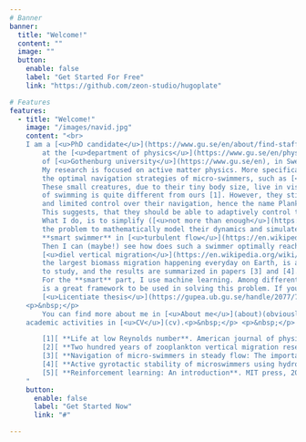 ```yaml
---
# Banner
banner:
  title: "Welcome!"
  content: ""
  image: ""
  button:
    enable: false
    label: "Get Started For Free"
    link: "https://github.com/zeon-studio/hugoplate"

# Features
features:
  - title: "Welcome!"
    image: "/images/navid.jpg"
    content: "<br> 
	I am a [<u>PhD candidate</u>](https://www.gu.se/en/about/find-staff/sayednavidmousavi) 
        at the [<u>department of physics</u>](https://www.gu.se/en/physics) 
        of [<u>Gothenburg university</u>](https://www.gu.se/en), in Sweden.
        My research is focused on active matter physics. More specifically, I study the 
        the optimal navigation strategies of micro-swimmers, such as [<u>Plankton</u>](https://en.wikipedia.org/wiki/Plankton) in complex flows. <br>
        These small creatures, due to their tiny body size, live in viscous fluid regime, and therefore their experience
        of swimming is quite different from ours [1]. However, they still have an amazing perception of their environment 
        and limited control over their navigation, hence the name Plankton (Plankton means drifter/wanderer).
        This suggests, that they should be able to adaptively control their navigation, in order to achieve different goals.<br>
        What I do, is to simplify ([<u>not more than enough</u>](https://en.wikipedia.org/wiki/Spherical_cow)!) 
        the problem to mathematically model their dynamics and simulate a somewhat
        **smart swimmer** in [<u>turbulent flow</u>](https://en.wikipedia.org/wiki/Turbulence).
        Then I can (maybe!) see how does such a swimmer optimally reach certain goals. For example, 
        [<u>diel vertical migration</u>](https://en.wikipedia.org/wiki/Diel_vertical_migration), which is claimed to be 
        the largest biomass migration happening everyday on Earth, is a long standing open question [2], that we tried
        to study, and the results are summarized in papers [3] and [4].   
        For the **smart** part, I use machine learning. Among different machine learning approaches, **reinforcement learning** [5]
        is a great framework to be used in solving this problem. If you are interested you can read more in my 
        [<u>Licentiate thesis</u>](https://gupea.ub.gu.se/handle/2077/71497), and soon my PhD thesis :-).<br>
	<p>&nbsp;</p>
        You can find more about me in [<u>About me</u>](about)(obviously!) and my 
	academic activities in [<u>CV</u>](cv).<p>&nbsp;</p> <p>&nbsp;</p> <hr>

        [1][ **Life at low Reynolds number**. American journal of physics 45.1 (1977): 3-11.](https://www.damtp.cam.ac.uk/user/gold/pdfs/purcell.pdf)<br>
        [2][ **Two hundred years of zooplankton vertical migration research**. Biological Reviews 96.4 (2021): 1547-1589.](https://onlinelibrary.wiley.com/doi/full/10.1111/brv.12715)<br>
        [3][ **Navigation of micro-swimmers in steady flow: The importance of symmetries**. Journal of Fluid Mechanics 932 (2022): A10](https://www.cambridge.org/core/journals/journal-of-fluid-mechanics/article/abs/navigation-of-microswimmers-in-steady-flow-the-importance-of-symmetries/D84491F84D6FDF2B485AB92F8AB79D8B)<br>
        [4][ **Active gyrotactic stability of microswimmers using hydromechanical signals**. Physical Review Fluids 7.1 (2022): 014311.](https://journals.aps.org/prfluids/abstract/10.1103/PhysRevFluids.7.014311)<br>
        [5][ **Reinforcement learning: An introduction**. MIT press, 2018.](https://www.andrew.cmu.edu/course/10-703/textbook/BartoSutt)<br>
    "
    button:
      enable: false
      label: "Get Started Now"
      link: "#"

---
```


